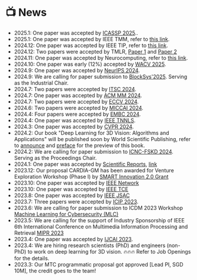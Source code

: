 # 📺 News
- 2025.1: One paper was accepted by <a href="https://2025.ieeeicassp.org/">ICASSP 2025</a>.. 
- 2025.1: One paper was accepted by IEEE TMM, refer to <a href="https://ieeexplore.ieee.org/abstract/document/10882929/">this link</a>.
- 2024.12: One paper was accepted by IEEE TIP, refer to <a href="https://ieeexplore.ieee.org/abstract/document/10819355">this link</a>.
- 2024.12: Two papers were accepted by TMLR, <a href="https://openreview.net/pdf?id=P09rAv8UH7">Paper 1</a> and <a href="https://openreview.net/pdf?id=44qpZ6pkau">Paper 2</a>
- 2024.11: One paper was accepted by Neurocomputing, refer to <a href="https://authors.elsevier.com/a/1k0rW3INukSKhh">this link</a>. 
- 2024.10: One paper was early (12%) accepted by <a href="https://wacv2025.thecvf.com/">WACV 2025</a>.
- 2024.9: One paper was accepted by <a href="https://nips.cc/">NeurIPS 2024</a>. 
- 2024.9: We are calling for paper submission to <a href="https://blocksys.info/2025/">BlockSys'2025</a>. Serving as the Industrial Chair. 
- 2024.7: Two papers were accepted by <a href="https://ieee-itsc.org/2024/">ITSC 2024</a>.  
- 2024.7: One paper was accepted by <a href="https://2024.acmmm.org/">ACM MM 2024</a>. 
- 2024.7: Two papers were accepted by <a href="https://eccv.ecva.net/">ECCV 2024</a>.  
- 2024.6: Two papers were accepted by <a href="https://conferences.miccai.org/2024/en/">MICCAI 2024</a>.
- 2024.4: Four papers were accepted by <a href="https://embc.embs.org/2024/">EMBC 2024</a>.
- 2024.4: One paper was accepted by  <a href="https://cis.ieee.org/publications/t-neural-networks-and-learning-systems/">IEEE TNNLS</a>.
- 2024.3: One paper was accepted by <a href="https://cvpr.thecvf.com/">CVPR 2024</a>.
- 2024.2: Our book "Deep Learning for 3D Vision: Algorithms and Applications" will be published soon by World Scientific Publishing, refer to <a href="https://www.worldscientific.com/worldscibooks/10.1142/13683#t=aboutBook">announce</a> and <a href="https://www.researchgate.net/publication/375467662_Deep_Learning_for_3D_Vision_Algorithms_and_Applications#fullTextFileContent">preface</a> for the preview of this book.   
- 2024.2: We are calling for paper submission to <a href="https://sse.sysu.edu.cn/icnc2024/index.htm">ICNC-FSKD 2024</a>. Serving as the Proceedings Chair.  
- 2024.1: One paper was accepted by <a href="https://www.nature.com/srep/">Scientific Reports</a>, <a href="https://rdcu.be/dwC0L">link</a>
- 2023.12: Our proposal CARDIA-GM has been awarded for Venture Exploration Workshop (Phase I) by <a href="https://smart.mit.edu/innovation-centre/our-program/innovation-2-0">SMART Innovation 2.0 Grant</a>
- 2023.10: One paper was accepted by <a href="https://ieeexplore.ieee.org/xpl/RecentIssue.jsp?punumber=65">IEEE Network</a> 
- 2023.10: One paper was accepted by <a href="https://ieeexplore.ieee.org/xpl/RecentIssue.jsp?punumber=30">IEEE TCE</a> 
- 2023.8: One paper was accepted by <a href="https://ieeexplore.ieee.org/xpl/RecentIssue.jsp?punumber=49">IEEE JSAC</a> 
- 2023.7: Three papers were accepted by <a href="https://2023.ieeeicip.org/">ICIP 2023</a>. 
- 2023.6: We are calling for paper submission to ICDM 2023 Workshop <a href="https://ml4cyber.github.io/23/">Machine Learning for Cybersecurity (MLC)</a>  
- 2023.5: We are calling for the support of Industry Sponsorship of IEEE 6th International Conference on Multimedia Information Processing and Retrieval <a href="http://www.ieee-mipr.org/">MIPR 2023</a>
- 2023.4: One paper was accepted by <a href="https://ijcai-23.org/">IJCAI 2023</a>. 
- 2023.4: We are hiring research scientists (PhD) and engineers (non-PhD) to work on deep learning for 3D vision. 🔥🔥🔥 Refer to Job Openings for the details. 
- 2023.3: Our MTC programmatic proposal got approved [Lead PI, SGD 10M], the credit goes to the team! 
